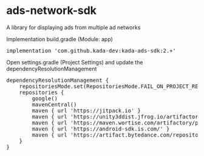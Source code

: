 # ads-network-sdk
A library for displaying ads from multiple ad networks

Implementation build.gradle (Module: app)
<pre>
implementation 'com.github.kada-dev:kada-ads-sdk:2.+'
</pre>

Open settings.gradle (Project Settings) and update the dependencyResolutionManagement
<pre>
dependencyResolutionManagement {
    repositoriesMode.set(RepositoriesMode.FAIL_ON_PROJECT_REPOS)
    repositories {
        google()
        mavenCentral()
        maven { url 'https://jitpack.io' }
        maven { url 'https://unity3ddist.jfrog.io/artifactory/unity-mediation-mvn-prod-local/' }
        maven { url 'https://maven.wortise.com/artifactory/public' }
        maven { url 'https://android-sdk.is.com/' }
        maven { url 'https://artifact.bytedance.com/repository/pangle' }
    }
}
</pre>
